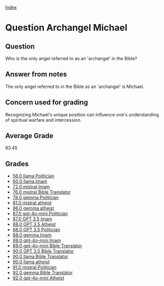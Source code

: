 
[Index](../../index.md)
# Question Archangel Michael
## Question
Who is the only angel referred to as an 'archangel' in the Bible?

## Answer from notes
The only angel referred to in the Bible as an 'archangel' is Michael.

## Concern used for grading
Recognizing Michael's unique position can influence one's understanding of spiritual warfare and intercession.

## Average Grade
83.45

## Grades
 * [56.0 llama Politician](../answers/llama_Politician/Archangel_Michael.md)
 * [60.0 llama Imam](../answers/llama_Imam/Archangel_Michael.md)
 * [72.0 mistral Imam](../answers/mistral_Imam/Archangel_Michael.md)
 * [76.0 mistral Bible Translator](../answers/mistral_Bible_Translator/Archangel_Michael.md)
 * [78.0 gemma Politician](../answers/gemma_Politician/Archangel_Michael.md)
 * [81.0 mistral atheist](../answers/mistral_atheist/Archangel_Michael.md)
 * [86.0 gemma atheist](../answers/gemma_atheist/Archangel_Michael.md)
 * [87.0 gpt-4o-mini Politician](../answers/gpt-4o-mini_Politician/Archangel_Michael.md)
 * [87.0 GPT 3.5 Imam](../answers/GPT_3.5_Imam/Archangel_Michael.md)
 * [88.0 GPT 3.5 Atheist](../answers/GPT_3.5_Atheist/Archangel_Michael.md)
 * [88.0 GPT 3.5 Politician](../answers/GPT_3.5_Politician/Archangel_Michael.md)
 * [88.0 gemma Imam](../answers/gemma_Imam/Archangel_Michael.md)
 * [88.0 gpt-4o-mini Imam](../answers/gpt-4o-mini_Imam/Archangel_Michael.md)
 * [89.0 gpt-4o-mini Bible Translator](../answers/gpt-4o-mini_Bible_Translator/Archangel_Michael.md)
 * [90.0 GPT 3.5 Bible Translator](../answers/GPT_3.5_Bible_Translator/Archangel_Michael.md)
 * [90.0 llama Bible Translator](../answers/llama_Bible_Translator/Archangel_Michael.md)
 * [90.0 llama atheist](../answers/llama_atheist/Archangel_Michael.md)
 * [91.0 mistral Politician](../answers/mistral_Politician/Archangel_Michael.md)
 * [92.0 gemma Bible Translator](../answers/gemma_Bible_Translator/Archangel_Michael.md)
 * [92.0 gpt-4o-mini Atheist](../answers/gpt-4o-mini_Atheist/Archangel_Michael.md)
